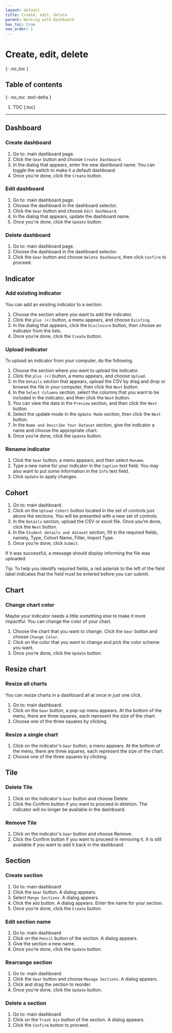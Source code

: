 ```yaml
---
layout: default
title: Create, edit, delete
parent: Working with Dashboard
has_toc: true
nav_order: 1
---
```


# Create, edit, delete
{: .no_toc }

## Table of contents
{: .no_toc .text-delta }

1. TOC
{:toc}

---

## Dashboard
### Create dashboard
1. Go to: main dashboard page.
2. Click the `Gear` button and choose `Create Dashboard`.
3. In the dialog that appears, enter the new dashboard name. You can toggle the switch to make it a default dashboard.
4. Once you're done, click the `Create` button.

### Edit dashboard
1. Go to: main dashboard page.
2. Choose the dashboard in the dashboard selector.
3. Click the `Gear` button and choose `Edit Dashboard`.
4. In the dialog that appears, update the dashboard name.
5. Once you're done, click the `Update` button.

### Delete dashboard
1. Go to: main dashboard page.
2. Choose the dashboard in the dashboard selector.
3. Click the `Gear` button and choose `Delete Dashboard`, then click `Confirm` to proceed.

## Indicator
### Add existing indicator
You can add an existing indicator to a section.

1. Choose the section where you want to add the indicator.
2. Click the `plus (+)` button, a menu appears, and choose `Existing`.
3. In the dialog that appears, click the `Disclosure` button, then choose an indicator from the lists.
4. Once you’re done, click the `Create` button.

### Upload indicator
To upload an indicator from your computer, do the following.

1. Choose the section where you want to upload the indicator.
2. Click the `plus (+)` button, a menu appears, and choose `Upload`.
3. In the `Details` section that appears, upload the CSV by drag and drop or browse the file in your computer, then click the `Next` button.
4. In the `Select Columns` section, select the columns that you want to be included in the indicator, and then click the `Next` button.
5. You can view the data in the `Preview` section, and then click the `Next` button.
6. Select the update mode in the `Update Mode` section, then click the `Next` button.
7. In the `Name and Describe Your Dataset` section, give the indicator a name and choose the appropriate chart.
8. Once you’re done, click the `Update` button.

### Rename indicator
1. Click the `Gear` button, a menu appears, and then select `Rename`.
2. Type a new name for your indicator in the `Caption` text field. You may also want to put some information in the `Info` text field.
3. Click `Update` to apply changes.


## Cohort
1. Go to: main dashboard.
2. Click on the `Upload Cohort` button located in the set of controls just above the sections. You will be presented with a new set of controls.
3. In the `Details` section, upload the CSV or excel file. Once you’re done, click the `Next` button.
4. In the `Student details and dataset` section, fill in the required fields, namely, Type, Cohort Name, Filter, Import Type.
5. Once you’re done, click `Submit`.

If it was successful, a message should display informing the file was uploaded.

Tip: To help you identify required fields, a red asterisk to the left of the field label indicates that the field must be entered before you can submit.

## Chart
### Change chart color
Maybe your indicator needs a little something else to make it more impactful. You can change the color of your chart.

1. Choose the chart that you want to change. Click the `Gear` button and choose `Change Color`.
2. Click on the color that you want to change and pick the color scheme you want.
3. Once you’re done, click the `Update` button.

## Resize chart
### Resize all charts
You can resize charts in a dashboard all at once in just one click.
1. Go to: main dashboard.
2. Click on the `Gear` button, a pop-up menu appears. At the bottom of the menu, there are three squares, each represent the size of the chart.
2. Choose one of the three squares by clicking.

### Resize a single chart
1. Click on the indicator's `Gear` button, a menu appears. At the bottom of the menu, there are three squares, each represent the size of the chart.
2. Choose one of the three squares by clicking.

## Tile
### Delete Tile
1. Click on the indicator's `Gear` button and choose Delete.
2. Click the Confirm button if you want to proceed in deletion. The indicator will no longer be available in the dashboard.

### Remove Tile
1. Click on the indicator's `Gear` button and choose Remove.
2. Click the Confirm button if you want to proceed in removing it. It is still available if you want to add it back in the dashboard.

## Section
### Create section
1. Go to: main dashboard
2. Click the `Gear` button. A dialog appears.
3. Select `Mange Sections`. A dialog appears.
4. Click the `Add` button. A dialog appears. Enter the name for your section.
4. Once you’re done, click the `Create` button.

### Edit section name
1. Go to: main dashboard
2. Click on the `Pencil` button of the section. A dialog appears.
3. Give the section a new name.
4. Once you’re done, click the `Update` button.

### Rearrange section
1. Go to: main dashboard.
2. Click the `Gear` button and choose `Manage Sections`. A dialog appears.
3. Click and drag the section to reorder.
4. Once you’re done, click the `Update` button.

### Delete a section
1. Go to: main dashboard
2. Click on the `Trash bin` button of the section. A dialog appears.
3. Click the `Confirm` button to proceed.

